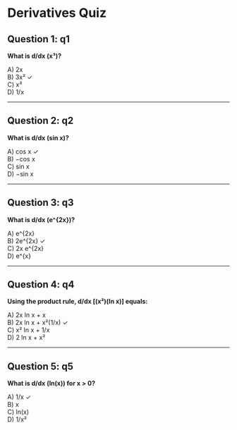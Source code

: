 # Derivatives Quiz

## Question 1: q1
**What is d/dx (x³)?**

A) 2x  
B) 3x² ✓  
C) x³  
D) 1/x  

---

## Question 2: q2
**What is d/dx (sin x)?**

A) cos x ✓  
B) −cos x  
C) sin x  
D) −sin x  

---

## Question 3: q3
**What is d/dx (e^{2x})?**

A) e^{2x}  
B) 2e^{2x} ✓  
C) 2x e^{2x}  
D) e^{x}  

---

## Question 4: q4
**Using the product rule, d/dx [(x²)(ln x)] equals:**

A) 2x ln x + x  
B) 2x ln x + x²(1/x) ✓  
C) x² ln x + 1/x  
D) 2 ln x + x²  

---

## Question 5: q5
**What is d/dx (ln(x)) for x > 0?**

A) 1/x ✓  
B) x  
C) ln(x)  
D) 1/x²  
